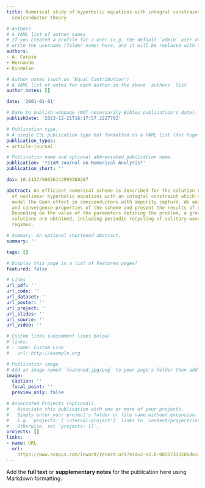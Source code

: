 ```yaml
---
title: Numerical study of hyperbolic equations with integral constraints arising in
  semiconductor theory

# Authors
# A YAML list of author names
# If you created a profile for a user (e.g. the default `admin` user at `content/authors/admin/`), 
# write the username (folder name) here, and it will be replaced with their full name and linked to their profile.
authors:
- A. Carpio
- Hernando
- Kindelan

# Author notes (such as 'Equal Contribution')
# A YAML list of notes for each author in the above `authors` list
author_notes: []

date: '2001-01-01'

# Date to publish webpage (NOT necessarily Bibtex publication's date).
publishDate: '2023-12-21T16:17:57.222779Z'

# Publication type.
# A single CSL publication type but formatted as a YAML list (for Hugo requirements).
publication_types:
- article-journal

# Publication name and optional abbreviated publication name.
publication: '*SIAM Journal on Numerical Analysis*'
publication_short: ''

doi: 10.1137/S0036142999360287

abstract: An efficient numerical scheme is described for the solution of certain types
  of nonlinear hyperbolic equations with an integral constraint which are used to
  model the Gunn effect in semiconductors with impurity capture. We analyze the stability
  and convergence properties of the scheme and present the results of numerical simulations.
  Depending on the value of the parameters defining the problem, a great variety of
  solutions are obtained, including periodic recycling of solitary waves and chaotic
  regimes.

# Summary. An optional shortened abstract.
summary: ''

tags: []

# Display this page in a list of Featured pages?
featured: false

# Links
url_pdf: ''
url_code: ''
url_dataset: ''
url_poster: ''
url_project: ''
url_slides: ''
url_source: ''
url_video: ''

# Custom links (uncomment lines below)
# links:
# - name: Custom Link
#   url: http://example.org

# Publication image
# Add an image named `featured.jpg/png` to your page's folder then add a caption below.
image:
  caption: ''
  focal_point: ''
  preview_only: false

# Associated Projects (optional).
#   Associate this publication with one or more of your projects.
#   Simply enter your project's folder or file name without extension.
#   E.g. `projects: ['internal-project']` links to `content/project/internal-project/index.md`.
#   Otherwise, set `projects: []`.
projects: []
links:
- name: URL
  url: 
    https://www.scopus.com/inward/record.uri?eid=2-s2.0-0035733320&doi=10.1137%2fS0036142999360287&partnerID=40&md5=d974b1e63c123788d4b2a8cdd2911037
---
```


Add the **full text** or **supplementary notes** for the publication here using Markdown formatting.

